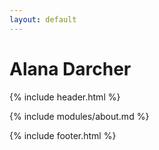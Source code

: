 ```yaml
---
layout: default
---
```


# Alana Darcher 

{% include header.html %}

<main>
    {% include modules/about.md %}
</main>

{% include footer.html %}

